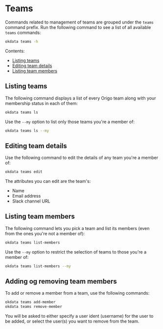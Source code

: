 # Teams

Commands related to management of teams are grouped under the `teams` command
prefix. Run the following command to see a list of all available `teams`
commands:

```sh
okdata teams -h
```

Contents:
* [Listing teams](#listing-teams)
* [Editing team details](#editing-team-details)
* [Listing team members](#listing-team-members)

## Listing teams

The following command displays a list of every Origo team along with your
membership status in each of them:

```sh
okdata teams ls
```

Use the `--my` option to list only those teams you're a member of:

```sh
okdata teams ls --my
```

## Editing team details

Use the following command to edit the details of any team you're a member of:

```sh
okdata teams edit
```

The attributes you can edit are the team's:

- Name
- Email address
- Slack channel URL

## Listing team members

The following command lets you pick a team and list its members (even from the
ones you're not a member of):

```sh
okdata teams list-members
```

Use the `--my` option to restrict the selection of teams to those you're a
member of:

```sh
okdata teams list-members --my
```

## Adding og removing team members

To add or remove a member from a team, use the following commands:

```sh
okdata teams add-member
okdata teams remove-member
```

You will be asked to either specify a user ident (username) for the user to be
added, or select the user(s) you want to remove from the team.
